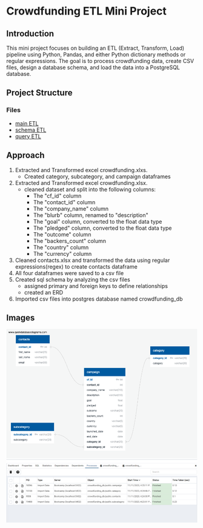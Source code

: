 # Crowdfunding ETL Mini Project

## Introduction
This mini project focuses on building an ETL (Extract, Transform, Load) pipeline using Python, Pandas, and either Python dictionary methods or regular expressions. The goal is to process crowdfunding data, create CSV files, design a database schema, and load the data into a PostgreSQL database.

## Project Structure

### Files
* [main ETL](https://github.com/anderoos/Crowdfunding-ETL/blob/main/ETL_Mini_Project_ACheng_RGajjar.ipynb)
* [schema ETL](https://github.com/anderoos/Crowdfunding-ETL/blob/main/crowdfunding_db_schema.sql)
* [query ETL](https://github.com/anderoos/Crowdfunding-ETL/blob/main/crowdfunding_db_query.sql)

## Approach
1. Extracted and Transformed excel crowdfunding.xlxs.
   - Created category, subcategory, and campaign dataframes
2. Extracted and Transformed excel crowdfunding.xlsx.
   - cleaned dataset and split into the following columns:
      - The "cf_id" column
      - The "contact_id" column
      - The "company_name" column
      - The "blurb" column, renamed to "description"
      - The "goal" column, converted to the float data type
      - The "pledged" column, converted to the float data type
      - The "outcome" column
      - The "backers_count" column
      - The "country" column
      - The "currency" column
  3. Cleaned contacts.xlsx and transformed the data using regular expressions(regex) to create contacts dataframe
  4. All four dataframes were saved to a csv file
  5. Created sql schema by analyzing the csv files
     - assigned primary and foreign keys to define relationships
     - created an ERD
  6. Imported csv files into postgres database named crowdfunding_db

## Images
![ERD](https://github.com/anderoos/Crowdfunding-ETL/blob/main/images/crowdfunding-ERD.png)
![processes](https://github.com/anderoos/Crowdfunding-ETL/blob/main/images/successful%20processes.png)


   





 

 
